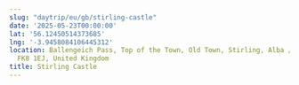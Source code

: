 ```yaml
---
slug: "daytrip/eu/gb/stirling-castle"
date: '2025-05-23T00:00:00'
lat: '56.12450514373685'
lng: '-3.9458084106445312'
location: Ballengeich Pass, Top of the Town, Old Town, Stirling, Alba / Scotland,
  FK8 1EJ, United Kingdom
title: Stirling Castle
---
```



